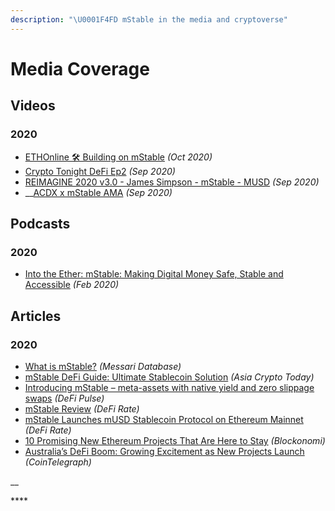 ```yaml
---
description: "\U0001F4FD mStable in the media and cryptoverse"
---
```


# Media Coverage

## **Videos**

### **2020**

* [ETHOnline 🛠️ Building on mStable](https://www.youtube.com/watch?v=ZXDhBhsab-4) _\(Oct 2020\)_
* [Crypto Tonight DeFi Ep2](https://play.yunxi.tv/livestream/flash?id=966607730116440896260b019d1030cc#/) _\(Sep 2020\)_
* [REIMAGINE 2020 v3.0 - James Simpson - mStable - MUSD](https://www.youtube.com/watch?v=KwSPs5pvUVk) _\(Sep 2020\)_
* \_\_[ACDX x mStable AMA](https://www.pscp.tv/w/1mrGmERpnpvGy) _\(Sep 2020\)_

## **Podcasts**

### **2020**

* [Into the Ether: mStable: Making Digital Money Safe, Stable and Accessible](https://podcast.ethhub.io/mstable-making-digital-money-safe-stable-and-accessible) _\(Feb 2020\)_

## Articles

### 2020

* [What is mStable?](https://messari.io/asset/mstable/profile) _\(Messari Database\)_
* [mStable DeFi Guide: Ultimate Stablecoin Solution](https://www.asiacryptotoday.com/mstable/) _\(Asia Crypto Today\)_
* [Introducing mStable – meta-assets with native yield and zero slippage swaps](https://defipulse.com/blog/introducing-mstable/) _\(DeFi Pulse\)_
* [mStable Review](https://defirate.com/mstable/) _\(DeFi Rate\)_
* [mStable Launches mUSD Stablecoin Protocol on Ethereum Mainnet](https://defirate.com/mstable-launch/) _\(DeFi Rate\)_
* [10 Promising New Ethereum Projects That Are Here to Stay](https://blockonomi.com/promising-ethereum-projects/) _\(Blockonomi\)_
* [Australia’s DeFi Boom: Growing Excitement as New Projects Launch](https://cointelegraph.com/news/australias-defi-boom-growing-excitement-as-new-projects-launch) _\(CoinTelegraph\)_

\_\_

\*\*\*\*

